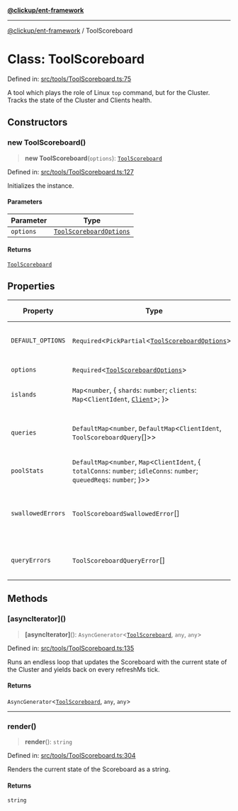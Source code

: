 [**@clickup/ent-framework**](../README.md)

***

[@clickup/ent-framework](../globals.md) / ToolScoreboard

# Class: ToolScoreboard

Defined in: [src/tools/ToolScoreboard.ts:75](https://github.com/clickup/ent-framework/blob/master/src/tools/ToolScoreboard.ts#L75)

A tool which plays the role of Linux `top` command, but for the Cluster.
Tracks the state of the Cluster and Clients health.

## Constructors

### new ToolScoreboard()

> **new ToolScoreboard**(`options`): [`ToolScoreboard`](ToolScoreboard.md)

Defined in: [src/tools/ToolScoreboard.ts:127](https://github.com/clickup/ent-framework/blob/master/src/tools/ToolScoreboard.ts#L127)

Initializes the instance.

#### Parameters

| Parameter | Type |
| ------ | ------ |
| `options` | [`ToolScoreboardOptions`](../interfaces/ToolScoreboardOptions.md) |

#### Returns

[`ToolScoreboard`](ToolScoreboard.md)

## Properties

| Property | Type | Default value | Description |
| ------ | ------ | ------ | ------ |
| <a id="default_options"></a> `DEFAULT_OPTIONS` | `Required`\<`PickPartial`\<[`ToolScoreboardOptions`](../interfaces/ToolScoreboardOptions.md)\>\> | `undefined` | Default values for the constructor options. |
| <a id="options-1"></a> `options` | `Required`\<[`ToolScoreboardOptions`](../interfaces/ToolScoreboardOptions.md)\> | `undefined` | Options of this tool. |
| <a id="islands"></a> `islands` | `Map`\<`number`, \{ `shards`: `number`; `clients`: `Map`\<`ClientIdent`, [`Client`](Client.md)\>; \}\> | `undefined` | Registry of all Islands with Clients. |
| <a id="queries"></a> `queries` | `DefaultMap`\<`number`, `DefaultMap`\<`ClientIdent`, `ToolScoreboardQuery`[]\>\> | `undefined` | Log of queries sent (ping, discovery, tick). |
| <a id="poolstats"></a> `poolStats` | `DefaultMap`\<`number`, `Map`\<`ClientIdent`, \{ `totalConns`: `number`; `idleConns`: `number`; `queuedReqs`: `number`; \}\>\> | `undefined` | Pool stats of Clients. |
| <a id="swallowederrors"></a> `swallowedErrors` | `ToolScoreboardSwallowedError`[] | `[]` | Registry of the recent swallowed errors (pings-independent). |
| <a id="queryerrors"></a> `queryErrors` | `ToolScoreboardQueryError`[] | `[]` | Errors extracted from the queries log. |

## Methods

### \[asyncIterator\]()

> **\[asyncIterator\]**(): `AsyncGenerator`\<[`ToolScoreboard`](ToolScoreboard.md), `any`, `any`\>

Defined in: [src/tools/ToolScoreboard.ts:135](https://github.com/clickup/ent-framework/blob/master/src/tools/ToolScoreboard.ts#L135)

Runs an endless loop that updates the Scoreboard with the current state of
the Cluster and yields back on every refreshMs tick.

#### Returns

`AsyncGenerator`\<[`ToolScoreboard`](ToolScoreboard.md), `any`, `any`\>

***

### render()

> **render**(): `string`

Defined in: [src/tools/ToolScoreboard.ts:304](https://github.com/clickup/ent-framework/blob/master/src/tools/ToolScoreboard.ts#L304)

Renders the current state of the Scoreboard as a string.

#### Returns

`string`
